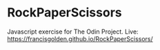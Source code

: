 # RockPaperScissors
Javascript exercise for The Odin Project. Live: https://francisgolden.github.io/RockPaperScissors/
